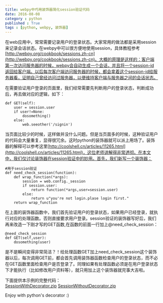 ```yaml
---
title: webpy中巧用装饰器简化session验证代码
date: 2016-08-08
category : python
published : True
tags : [python, webpy, 装饰器]
---
```


在web应用中，常常需要记录用户的登录状态。大家常用的做法都是采用session来记录会话状态。在webpy中可以很方便地使用session，具体教程参考[http://webpy.org/cookbook/sessions.zh-cn](http://webpy.org/cookbook/sessions.zh-cn)。大概的原理是这样的：客户端第一次访问服务器的时候，webpy会自动生成一个会话，并且将一个session-id返回给客户端。以后每次客户端访问服务器的时候，都会拿着这个session-id给服务器看，证明自己曾经访问过服务器，以便维持客户端与服务器之间的会话状态。

在需要验证用户登录的页面里，我们经常需要先判断用户的登录状态，判断成功后，再去做对应的逻辑，如下：

    def GET(self):
        user = session.user
        if user!=None:
            dosomething()
        else:
            web.seeother('/signin')

当页面比较少的时候，这样做并没什么问题。但是当页面多的时候，这种验证用户的代码会大量重复，显得很冗余。这时python的装饰器就可以派上用场了。装饰器的解释可以参考这里[http://coolshell.cn/articles/11265.html](http://coolshell.cn/articles/11265.html)，这位老师讲解得非常透彻。在本文中，我们仅讨论装饰器在session验证中的妙用。首先，我们新写一个装饰器：

	#用于session验证
    def need_check_session(function):
	    def wrap_function(*args):
	        session = web.config._session
	        if session.user:
	            return function(*args,user=session.user)
	        else:
	            return u"you're not login.plase login first."
	    return wrap_function

在上面的装饰器函数中，我们首先验证用户的登录状态，如果用户已经登录，就执行对应的处理函数。否则直接要求用户登录。session验证的装饰器写好后，我们再来改造一下刚才写的GET函数,在函数的前面一行加上@need_check_session：

	@need_check_session
    def GET(self,user):
        dosomething(user)

是不是瞬间变得非常简洁？！给处理函数GET加上need_check_session这个装饰器以后，每次调用GET前，都会首先调用装饰器函数检查用户的登录状态，而不必在GET函数里面检查用户是否登录了。同理如果有处理函数必须是在用户登录状态下才能执行（比如修改用户资料等），就只用加上这个装饰器就完事大吉啦。

下面提供本示例的完整代码：  
[SessionWithDecorator.zip](/files/SessionWithDecorator.zip)
[SessionWithoutDecorator.zip](/files/SessionWithoutDecorator.zip)

Enjoy with python's decorator :)